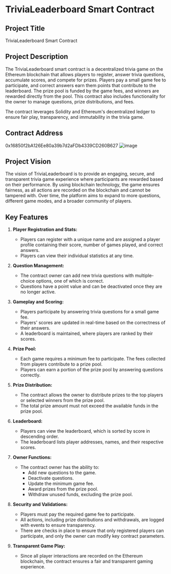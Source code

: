 # TriviaLeaderboard Smart Contract

## Project Title
TriviaLeaderboard Smart Contract

## Project Description
The TriviaLeaderboard smart contract is a decentralized trivia game on the Ethereum blockchain that allows players to register, answer trivia questions, accumulate scores, and compete for prizes. Players pay a small game fee to participate, and correct answers earn them points that contribute to the leaderboard. The prize pool is funded by the game fees, and winners are rewarded directly from the pool. This contract also includes functionality for the owner to manage questions, prize distributions, and fees.

The contract leverages Solidity and Ethereum's decentralized ledger to ensure fair play, transparency, and immutability in the trivia game.

## Contract Address
0x16850f2bA126Ee80a39b7d2aFDb4339CD260B627
![image](https://github.com/user-attachments/assets/5eae0869-d644-46fb-8f92-ef7719ac92f7)


## Project Vision
The vision of TriviaLeaderboard is to provide an engaging, secure, and transparent trivia game experience where participants are rewarded based on their performance. By using blockchain technology, the game ensures fairness, as all actions are recorded on the blockchain and cannot be tampered with. Over time, the platform aims to expand to more questions, different game modes, and a broader community of players.

## Key Features

1. **Player Registration and Stats:**
   - Players can register with a unique name and are assigned a player profile containing their score, number of games played, and correct answers.
   - Players can view their individual statistics at any time.

2. **Question Management:**
   - The contract owner can add new trivia questions with multiple-choice options, one of which is correct.
   - Questions have a point value and can be deactivated once they are no longer active.

3. **Gameplay and Scoring:**
   - Players participate by answering trivia questions for a small game fee.
   - Players' scores are updated in real-time based on the correctness of their answers.
   - A leaderboard is maintained, where players are ranked by their scores.

4. **Prize Pool:**
   - Each game requires a minimum fee to participate. The fees collected from players contribute to a prize pool.
   - Players can earn a portion of the prize pool by answering questions correctly.
   
5. **Prize Distribution:**
   - The contract allows the owner to distribute prizes to the top players or selected winners from the prize pool.
   - The total prize amount must not exceed the available funds in the prize pool.

6. **Leaderboard:**
   - Players can view the leaderboard, which is sorted by score in descending order.
   - The leaderboard lists player addresses, names, and their respective scores.

7. **Owner Functions:**
   - The contract owner has the ability to:
     - Add new questions to the game.
     - Deactivate questions.
     - Update the minimum game fee.
     - Award prizes from the prize pool.
     - Withdraw unused funds, excluding the prize pool.

8. **Security and Validations:**
   - Players must pay the required game fee to participate.
   - All actions, including prize distributions and withdrawals, are logged with events to ensure transparency.
   - There are checks in place to ensure that only registered players can participate, and only the owner can modify key contract parameters.

9. **Transparent Game Play:**
   - Since all player interactions are recorded on the Ethereum blockchain, the contract ensures a fair and transparent gaming experience.

